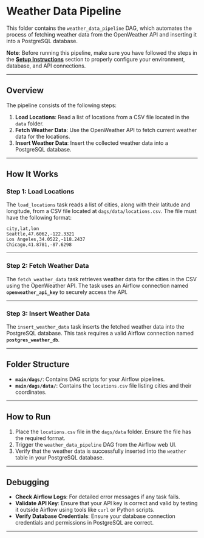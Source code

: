 # Weather Data Pipeline

This folder contains the `weather_data_pipeline` DAG, which automates the process of fetching weather data from the OpenWeather API and inserting it into a PostgreSQL database.

**Note**: Before running this pipeline, make sure you have followed the steps in the **[Setup Instructions](https://github.com/gbazad93/AirFlow-ML-Data-Integration/blob/main/README.md)** section to properly configure your environment, database, and API connections.

---

## Overview

The pipeline consists of the following steps:

1. **Load Locations**: Read a list of locations from a CSV file located in the `data` folder.
2. **Fetch Weather Data**: Use the OpenWeather API to fetch current weather data for the locations.
3. **Insert Weather Data**: Insert the collected weather data into a PostgreSQL database.

---

## How It Works

### Step 1: Load Locations

The `load_locations` task reads a list of cities, along with their latitude and longitude, from a CSV file located at `dags/data/locations.csv`. The file must have the following format:

```csv
city,lat,lon
Seattle,47.6062,-122.3321
Los Angeles,34.0522,-118.2437
Chicago,41.8781,-87.6298
```

---

### Step 2: Fetch Weather Data

The `fetch_weather_data` task retrieves weather data for the cities in the CSV using the OpenWeather API. The task uses an Airflow connection named **`openweather_api_key`** to securely access the API.

---

### Step 3: Insert Weather Data

The `insert_weather_data` task inserts the fetched weather data into the PostgreSQL database. This task requires a valid Airflow connection named **`postgres_weather_db`**.

---

## Folder Structure

- **`main/dags/`**: Contains DAG scripts for your Airflow pipelines.
- **`main/dags/data/`**: Contains the `locations.csv` file listing cities and their coordinates.

---

## How to Run

1. Place the `locations.csv` file in the `dags/data` folder. Ensure the file has the required format.
2. Trigger the `weather_data_pipeline` DAG from the Airflow web UI.
3. Verify that the weather data is successfully inserted into the `weather` table in your PostgreSQL database.

---

## Debugging

- **Check Airflow Logs**: For detailed error messages if any task fails.
- **Validate API Key**: Ensure that your API key is correct and valid by testing it outside Airflow using tools like `curl` or Python scripts.
- **Verify Database Credentials**: Ensure your database connection credentials and permissions in PostgreSQL are correct.

---

